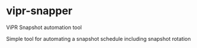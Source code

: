 # vipr-snapper
ViPR Snapshot automation tool

Simple tool for automating a snapshot schedule including snapshot rotation
